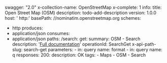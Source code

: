 swagger: "2.0"
x-collection-name: OpenStreetMap
x-complete: 1
info:
  title: Open Street Map (OSM)
  description: todo-add-description
  version: 1.0.0
host: ' http:'
basePath: //nominatim.openstreetmap.org
schemes:
- http
produces:
- application/json
consumes:
- application/json
paths:
  /search:
    get:
      summary: OSM - Search
      description: '[Full documentation](http://wiki.openstreetmap.org/wiki/Nominatim#Search)'
      operationId: SearchGet
      x-api-path-slug: search-get
      parameters:
      - in: query
        name: format
      - in: query
        name: q
      responses:
        200:
          description: OK
      tags:
      - Maps
      - OSM
      - Search